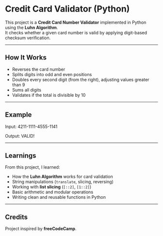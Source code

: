 # Credit Card Validator (Python)

This project is a **Credit Card Number Validator** implemented in Python using the **Luhn Algorithm**.  
It checks whether a given card number is valid by applying digit-based checksum verification.

---

## How It Works
- Reverses the card number
- Splits digits into odd and even positions
- Doubles every second digit (from the right), adjusting values greater than 9
- Sums all digits
- Validates if the total is divisible by 10

---

## Example
Input:
4211-1111-4555-1141

Output:
VALID!

---

## Learnings
From this project, I learned:
- How the **Luhn Algorithm** works for card validation  
- String manipulations (`translate`, slicing, reversing)  
- Working with **list slicing** (`[::2]`, `[1::2]`)  
- Basic arithmetic and modular operations  
- Writing clean and reusable functions in Python  

---

## Credits
Project inspired by **freeCodeCamp**.
